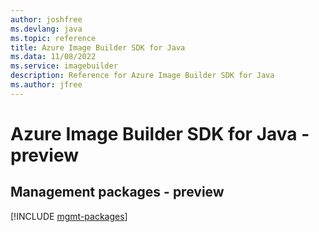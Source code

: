 ```yaml
---
author: joshfree
ms.devlang: java
ms.topic: reference
title: Azure Image Builder SDK for Java
ms.data: 11/08/2022
ms.service: imagebuilder
description: Reference for Azure Image Builder SDK for Java
ms.author: jfree
---
```

# Azure Image Builder SDK for Java - preview

## Management packages - preview
[!INCLUDE [mgmt-packages](image-builder-mgmt-index.md)]